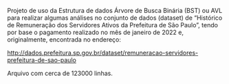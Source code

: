 Projeto de uso da Estrutura de dados Árvore de Busca Binária (BST) ou AVL 
para realizar algumas análises no conjunto de dados (dataset) de “Histórico de Remuneração dos
Servidores Ativos da Prefeitura de São Paulo”, tendo
por base o pagamento realizado no mês de janeiro de 2022 e, originalmente, encontrada no endereço:

http://dados.prefeitura.sp.gov.br/dataset/remuneracao-servidores-prefeitura-de-sao-paulo

Arquivo com cerca de 123000 linhas.
